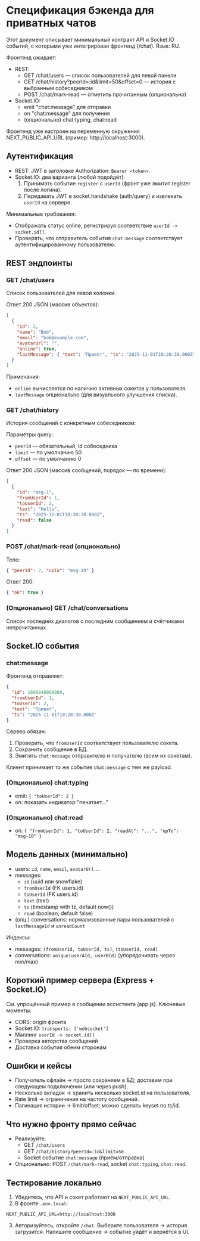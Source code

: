 # Спецификация бэкенда для приватных чатов

Этот документ описывает минимальный контракт API и Socket.IO событий, с которыми уже интегрирован фронтенд (/chat). Язык: RU.

Фронтенд ожидает:
- REST:
  - GET /chat/users — список пользователей для левой панели
  - GET /chat/history?peerId=:id&limit=50&offset=0 — история с выбранным собеседником
  - POST /chat/mark-read — отметить прочитанным (опционально)
- Socket.IO:
  - emit "chat:message" для отправки
  - on   "chat:message" для получения
  - (опционально) chat:typing, chat:read

Фронтенд уже настроен на переменную окружения NEXT_PUBLIC_API_URL (пример: http://localhost:3000).

## Аутентификация
- REST: JWT в заголовке Authorization: `Bearer <token>`.
- Socket.IO: два варианта (любой подойдёт):
  1) Принимать событие `register` с `userId` (фронт уже эмитит register после логина).
  2) Передавать JWT в socket.handshake (auth/query) и извлекать `userId` на сервере.

Минимальные требования:
- Отображать статус online, регистрируя соответствие `userId -> socket.id[]`.
- Проверять, что отправитель события `chat:message` соответствует аутентифицированному пользователю.

## REST эндпоинты

### GET /chat/users
Список пользователей для левой колонки.

Ответ 200 JSON (массив объектов):
```json
[
  {
    "id": 2,
    "name": "Bob",
    "email": "bob@example.com",
    "avatarUrl": "",
    "online": true,
    "lastMessage": { "text": "Привет", "ts": "2025-11-01T10:20:30.000Z" }
  }
]
```
Примечания:
- `online` вычисляется по наличию активных сокетов у пользователя.
- `lastMessage` опционально (для визуального улучшения списка).

### GET /chat/history
История сообщений c конкретным собеседником:

Параметры query:
- `peerId` — обязательный, id собеседника
- `limit` — по умолчанию 50
- `offset` — по умолчанию 0

Ответ 200 JSON (массив сообщений, порядок — по времени):
```json
[
  {
    "id": "msg-1",
    "fromUserId": 1,
    "toUserId": 2,
    "text": "Hello",
    "ts": "2025-11-01T10:20:30.000Z",
    "read": false
  }
]
```

### POST /chat/mark-read (опционально)
Тело:
```json
{ "peerId": 2, "upTo": "msg-10" }
```
Ответ 200:
```json
{ "ok": true }
```

### (Опционально) GET /chat/conversations
Список последних диалогов с последним сообщением и счётчиками непрочитанных.

## Socket.IO события

### chat:message
Фронтенд отправляет:
```json
{
  "id": 1698840000000,
  "fromUserId": 1,
  "toUserId": 2,
  "text": "Привет",
  "ts": "2025-11-01T10:20:30.000Z"
}
```
Сервер обязан:
1) Проверить, что `fromUserId` соответствует пользователю сокета.
2) Сохранить сообщение в БД.
3) Эмитить `chat:message` отправителю и получателю (всем их сокетам).

Клиент принимает то же событие `chat:message` с тем же payload.

### (Опционально) chat:typing
- emit: `{ "toUserId": 2 }`
- on: показать индикатор "печатает…"

### (Опционально) chat:read
- on: `{ "fromUserId": 1, "toUserId": 2, "readAt": "...", "upTo": "msg-10" }`

## Модель данных (минимально)
- users: `id`, `name`, `email`, `avatarUrl` ...
- messages:
  - `id` (uuid или snowflake)
  - `fromUserId` (FK users.id)
  - `toUserId` (FK users.id)
  - `text` (text)
  - `ts` (timestamp with tz, default now())
  - `read` (boolean, default false)
- (опц.) conversations: нормализованные пары пользователей с `lastMessageId` и `unreadCount`

Индексы:
- messages: `(fromUserId, toUserId, ts)`, `(toUserId, read)`
- conversations: `unique(userAId, userBId)` (упорядочивать через min/max)

## Короткий пример сервера (Express + Socket.IO)
См. упрощённый пример в сообщении ассистента (app.js). Ключевые моменты:
- CORS: origin фронта
- Socket.IO: `transports: ['websocket']`
- Маппинг `userId -> socket.id[]`
- Проверка авторства сообщений
- Доставка события обеим сторонам

## Ошибки и кейсы
- Получатель офлайн → просто сохраняем в БД; доставим при следующем подключении (или через push).
- Несколько вкладок → хранить несколько socket.id на пользователя.
- Rate limit → ограничения на частоту сообщений.
- Пагинация истории → limit/offset; можно сделать keyset по ts/id.

## Что нужно фронту прямо сейчас
- Реализуйте:
  - GET `/chat/users`
  - GET `/chat/history?peerId=:id&limit=50`
  - Socket событие `chat:message` (приём/отправка)
- Опционально: POST `/chat/mark-read`, socket `chat:typing`, `chat:read`.

## Тестирование локально
1) Убедитесь, что API и сокет работают на `NEXT_PUBLIC_API_URL`.
2) В фронте `.env.local`:
```
NEXT_PUBLIC_API_URL=http://localhost:3000
```
3) Авторизуйтесь, откройте `/chat`. Выберите пользователя → история загрузится. Напишите сообщение → событие уйдёт и вернётся в UI.
